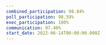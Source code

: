 ```yaml
---
combined_participation: 98.84%
poll_participation: 98.59%
exec_participation: 100%
communication: 97.40%
start_date: 2022-06-14T00:00:00.000Z
---
```

